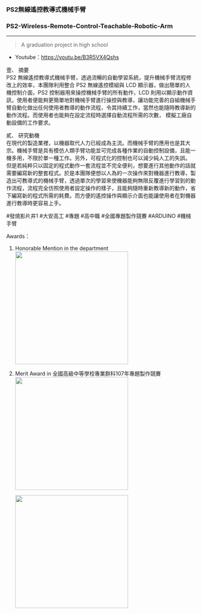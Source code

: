 ### PS2無線遙控教導式機械手臂
### PS2-Wireless-Remote-Control-Teachable-Robotic-Arm
---
> A graduation project in high school

- Youtube：https://youtu.be/B3R5VX4Qshs    

壹、 摘要    
 PS2 無線遙控教導式機械手臂，透過流暢的自動學習系統，提升機械手臂流程修改上的效率，本團隊利用整合 PS2 無線遙控模組與 LCD 顯示器，做出簡單的人機控制介面，PS2 控制器用來操控機械手臂的所有動作，LCD 則用以顯示動作資訊，使用者便能夠更簡單地對機械手臂進行操控與教導，讓功能完善的自組機械手臂自動化做出任何使用者教導的動作流程，令其持續工作，當然也能隨時教導新的動作流程。而使用者也能夠在設定流程時選擇自動流程所需的次數， 模擬工廠自動設備的工作要求。    
 
 
貳、 研究動機    
在現代的製造業裡，以機器取代人力已經成為主流。而機械手臂的應用也是其大宗。機械手臂是具有模仿人類手臂功能並可完成各種作業的自動控制設備，且能一機多用，不限於單一種工作。另外，可程式化的控制也可以減少純人工的失誤。 但是若純粹只以固定的程式動作一套流程並不完全便利，想要進行其他動作的話就需要編寫新的整套程式。於是本團隊便想以人為的一次操作來對機器進行教導，製造出可教導式的機械手臂，透過單次的學習來使機器能夠無限反覆進行學習到的動作流程，流程完全仿照使用者設定操作的樣子，且能夠隨時重新教導新的動作，省下編寫新的程式所需的耗費。而方便的遙控操作與顯示介面也能讓使用者在對機器進行教導時更容易上手。    

#發燒影片井1 #大安高工 #專題 #高中職 #全國專題製作競賽 #ARDUINO #機械手臂  
  
Awards：  
1. Honorable Mention in the department  
    <img src= "https://github.com/peter890331/PS2-Wireless-Remote-Control-Teachable-Robotic-Arm/assets/91075744/d5f3091f-4f39-403d-b437-b7eefb54aa4c" width="300px">

2. Merit Award in 全國高級中等學校專業群科107年專題製作競賽  
    <img src= "https://github.com/peter890331/PS2-Wireless-Remote-Control-Teachable-Robotic-Arm/assets/91075744/49d9fcea-e167-4223-be5f-977e2597444c" width="300px">
    
    <img src= "https://github.com/peter890331/PS2-Wireless-Remote-Control-Teachable-Robotic-Arm/assets/91075744/4934b1a4-5b02-4736-aca8-eb09b294dc7f" width="300px">
